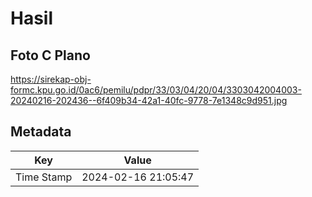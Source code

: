 # Hasil

## Foto C Plano

https://sirekap-obj-formc.kpu.go.id/0ac6/pemilu/pdpr/33/03/04/20/04/3303042004003-20240216-202436--6f409b34-42a1-40fc-9778-7e1348c9d951.jpg


## Metadata

| Key        | Value               |
| ---------- | ------------------- |
| Time Stamp | 2024-02-16 21:05:47 |



